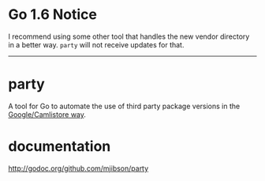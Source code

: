 # Go 1.6 Notice

I recommend using some other tool that handles the new vendor directory in a better way. `party` will not receive updates for that.

---

# party

A tool for Go to automate the use of third party package versions in the [Google/Camlistore way](http://golang.org/doc/faq#get_version).

# documentation

http://godoc.org/github.com/mjibson/party
